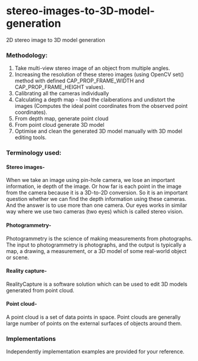 # stereo-images-to-3D-model-generation
2D stereo image to 3D model generation

### Methodology:

1. Take multi-view stereo image of an object from multiple angles.
2. Increasing the resolution of these stereo images (using OpenCV set() method with defined CAP_PROP_FRAME_WIDTH and CAP_PROP_FRAME_HEIGHT values).
3. Calibrating all the cameras individually
4. Calculating a depth map - load the claiberations and undistort the images (Computes the ideal point coordinates from the observed point coordinates).
5. From depth map, generate point cloud
6. From point cloud generate 3D model
7. Optimise and clean the generated 3D model manually with 3D model editing tools.


### Terminology used:

#### Stereo images-
When we take an image using pin-hole camera, we lose an important information, ie depth of the image. Or how far is each point in the image from the camera because it is a 3D-to-2D conversion. So it is an important question whether we can find the depth information using these cameras. And the answer is to use more than one camera. Our eyes works in similar way where we use two cameras (two eyes) which is called stereo vision.
#### Photogrammetry-
Photogrammetry is the science of making measurements from photographs. The input to photogrammetry is photographs, and the output is typically a map, a drawing, a measurement, or a 3D model of some real-world object or scene.
#### Reality capture-
RealityCapture is a software solution which can be used to edit 3D models generated from point cloud.
#### Point cloud-
A point cloud is a set of data points in space. Point clouds are generally  large number of points on the external surfaces of objects around them.

### Implementations
Independently implementation examples are provided for your reference.

